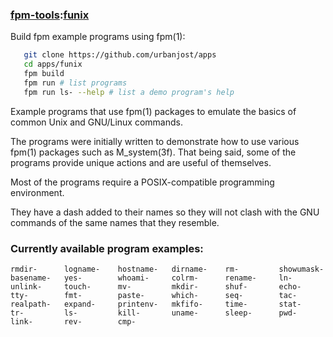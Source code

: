 ### [fpm-tools](https://github.com/search?q="fpm-tools"%20in:topic%20language:fortran):[funix](https://urbanjost.github.io/funix/funix.1.html)

Build fpm example programs using fpm(1):

```bash
   git clone https://github.com/urbanjost/apps
   cd apps/funix
   fpm build
   fpm run # list programs
   fpm run ls- --help # list a demo program's help
```
Example programs that use fpm(1) packages to emulate the basics of common
Unix and GNU/Linux commands.

The programs were initially written to demonstrate how to use various
fpm(1) packages such as M_system(3f). That being said, some of the
programs provide unique actions and are useful of themselves.

Most of the programs require a POSIX-compatible programming environment.

They have a dash added to their names so they will not clash with the
GNU commands of the same names that they resemble. 

### Currently available program examples:
```text
rmdir-      logname-    hostname-   dirname-    rm-         showumask-  
basename-   yes-        whoami-     colrm-      rename-     ln-         
unlink-     touch-      mv-         mkdir-      shuf-       echo-       
tty-        fmt-        paste-      which-      seq-        tac-        
realpath-   expand-     printenv-   mkfifo-     time-       stat-       
tr-         ls-         kill-       uname-      sleep-      pwd-        
link-       rev-        cmp-        
```
